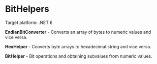 # BitHelpers

Target platform: .NET 6

**EndianBitConverter** - Converts an array of bytes to numeric values and vice versa.

**HexHelper** - Converts byte arrays to hexadecimal string and vice versa.

**BitHelper** - Bit operations and obtaining subvalues from numeric values.
